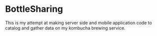 # BottleSharing
This is my attempt at making server side and mobile application code to catalog and gather data on my kombucha brewing service.
